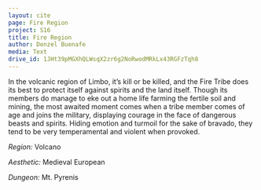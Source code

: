 ```yaml
---
layout: cite
page: Fire Region
project: S16
title: Fire Region
author: Denzel Buenafe
media: Text
drive_id: 1JHt39pMGXhQLWsqX2zr6g2NoRwodMRkLx43RGFzTqh8
---
```

In the volcanic region of Limbo, it’s kill or be killed, and the Fire Tribe does its best to protect itself against spirits and the land itself. Though its members do manage to eke out a home life farming the fertile soil and mining, the most awaited moment comes when a tribe member comes of age and joins the military, displaying courage in the face of dangerous beasts and spirits. Hiding emotion and turmoil for the sake of bravado, they tend to be very temperamental and violent when provoked.

*Region:* Volcano

*Aesthetic:* Medieval European

*Dungeon:* Mt. Pyrenis
